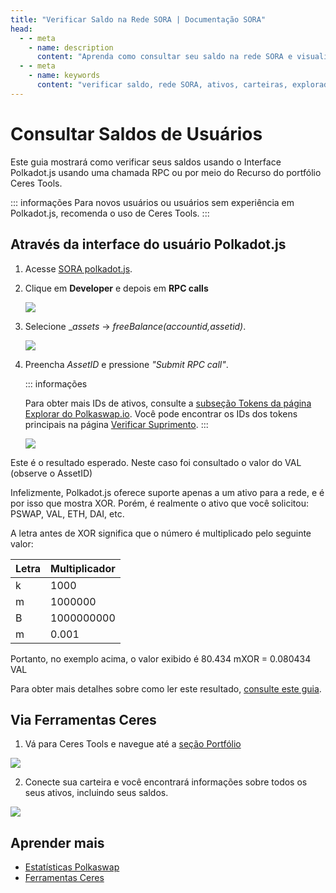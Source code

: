 ```yaml
---
title: "Verificar Saldo na Rede SORA | Documentação SORA"
head:
  - - meta
    - name: description
      content: "Aprenda como consultar seu saldo na rede SORA e visualizar seus ativos. Descubra os diferentes métodos e ferramentas disponíveis para verificar seu saldo, incluindo carteiras, exploradores de blocos e outras interfaces de rede SORA. Mantenha-se informado sobre seus saldos de ativos e acompanhe seus ativos dentro do ecossistema SORA."
  - - meta
    - name: keywords
      content: "verificar saldo, rede SORA, ativos, carteiras, exploradores de blocos, interfaces de rede SORA, saldos de ativos"
---
```


# Consultar Saldos de Usuários

Este guia mostrará como verificar seus saldos usando o
Interface Polkadot.js usando uma chamada RPC ou por meio do
Recurso do portfólio Ceres Tools.

::: informações
Para novos usuários ou usuários sem experiência em Polkadot.js,
recomenda o uso de Ceres Tools.
:::

## Através da interface do usuário Polkadot.js

1. Acesse [SORA polkadot.js](https://polkadot.js.org/apps/?rpc=wss%3A%2F%2Fws.sora2.soramitsu.co.jp#/rpc).

2. Clique em **Developer** e depois em **RPC calls**

   ![](.gitbook/assets/check-balance-rpc-calls.jpg)

3. Selecione \__assets_ → _freeBalance(accountid,assetid)_.

   ![](.gitbook/assets/check-balance-select.png)

4. Preencha _AssetID_ e pressione _"Submit RPC call"_.

   ::: informações

    Para obter mais IDs de ativos, consulte a [subseção Tokens da página Explorar do Polkaswap.io](https://polkaswap.io/#/explore/tokens). Você pode encontrar os IDs dos tokens principais na página [Verificar Suprimento](/pt/check-supply.md).
   :::

   ![](.gitbook/assets/check-balance-fill-in-asset-id.jpg)

Este é o resultado esperado. Neste caso foi consultado o valor do VAL (observe o AssetID)

Infelizmente, Polkadot.js oferece suporte apenas a um ativo para a rede, e é por isso que mostra XOR. Porém, é realmente o ativo que você solicitou: PSWAP, VAL, ETH, DAI, etc.

A letra antes de XOR significa que o número é multiplicado pelo seguinte valor:

| Letra  | Multiplicador |
| ------ | ------------- |
| k      | 1000          |
| m      | 1000000       |
| B      | 1000000000    |
| m      | 0.001         |

Portanto, no exemplo acima, o valor exibido é 80.434 mXOR = 0.080434 VAL

Para obter mais detalhes sobre como ler este resultado, [consulte este guia](/pt/check-supply.md#Como-ler-os-resultados).

## Via Ferramentas Ceres

1. Vá para Ceres Tools e navegue até a [seção
Portfólio](https://tools.cerestoken.io/portfolio)

![](/.gitbook/assets/tools-portfolio-connect-wallet.png)

2. Conecte sua carteira e você encontrará informações sobre todos os seus
 ativos, incluindo seus saldos.

![](/.gitbook/assets/tools-portfolio.png)

## Aprender mais

- [Estatísticas Polkaswap](/pt/statistics-polkaswap.md)
- [Ferramentas Ceres](/pt/ceres/tools.md)
